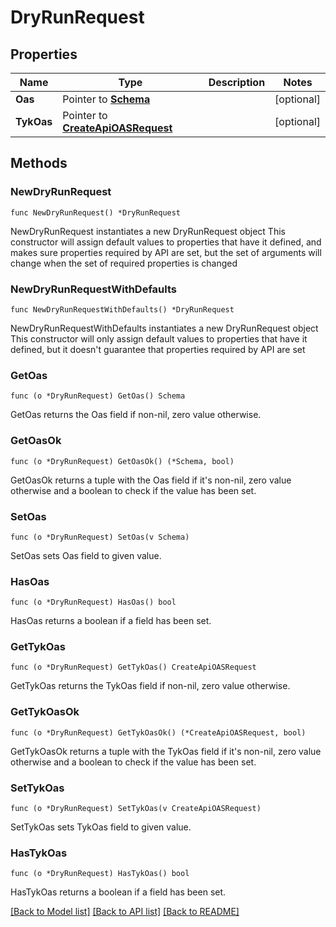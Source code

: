 # DryRunRequest

## Properties

Name | Type | Description | Notes
------------ | ------------- | ------------- | -------------
**Oas** | Pointer to [**Schema**](Schema.md) |  | [optional] 
**TykOas** | Pointer to [**CreateApiOASRequest**](CreateApiOASRequest.md) |  | [optional] 

## Methods

### NewDryRunRequest

`func NewDryRunRequest() *DryRunRequest`

NewDryRunRequest instantiates a new DryRunRequest object
This constructor will assign default values to properties that have it defined,
and makes sure properties required by API are set, but the set of arguments
will change when the set of required properties is changed

### NewDryRunRequestWithDefaults

`func NewDryRunRequestWithDefaults() *DryRunRequest`

NewDryRunRequestWithDefaults instantiates a new DryRunRequest object
This constructor will only assign default values to properties that have it defined,
but it doesn't guarantee that properties required by API are set

### GetOas

`func (o *DryRunRequest) GetOas() Schema`

GetOas returns the Oas field if non-nil, zero value otherwise.

### GetOasOk

`func (o *DryRunRequest) GetOasOk() (*Schema, bool)`

GetOasOk returns a tuple with the Oas field if it's non-nil, zero value otherwise
and a boolean to check if the value has been set.

### SetOas

`func (o *DryRunRequest) SetOas(v Schema)`

SetOas sets Oas field to given value.

### HasOas

`func (o *DryRunRequest) HasOas() bool`

HasOas returns a boolean if a field has been set.

### GetTykOas

`func (o *DryRunRequest) GetTykOas() CreateApiOASRequest`

GetTykOas returns the TykOas field if non-nil, zero value otherwise.

### GetTykOasOk

`func (o *DryRunRequest) GetTykOasOk() (*CreateApiOASRequest, bool)`

GetTykOasOk returns a tuple with the TykOas field if it's non-nil, zero value otherwise
and a boolean to check if the value has been set.

### SetTykOas

`func (o *DryRunRequest) SetTykOas(v CreateApiOASRequest)`

SetTykOas sets TykOas field to given value.

### HasTykOas

`func (o *DryRunRequest) HasTykOas() bool`

HasTykOas returns a boolean if a field has been set.


[[Back to Model list]](../README.md#documentation-for-models) [[Back to API list]](../README.md#documentation-for-api-endpoints) [[Back to README]](../README.md)



